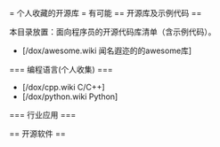 = 个人收藏的开源库 =
有可能
== 开源库及示例代码 ==

本目录放置：面向程序员的开源代码库清单（含示例代码）。

* [/dox/awesome.wiki 闻名遐迩的的awesome库]

=== 编程语言(个人收集) ===

* [/dox/cpp.wiki C/C++]
* [/dox/python.wiki Python]


=== 行业应用 ===



== 开源软件 ==
